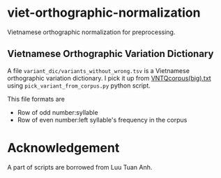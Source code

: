 # viet-orthographic-normalization
Vietnamese orthographic normalization for preprocessing.

## Vietnamese Orthographic Variation Dictionary
A file `variant_dic/variants_without_wrong.tsv` is a Vietnamese orthographic variation dictionary.
I pick it up from [VNTQcorpus(big).txt](https://dl.dropboxusercontent.com/u/2152477/SNOW-Vietnamese/VNTQcorpus-big.txt) using `pick_variant_from_corpus.py` python script.

This file formats are
- Row of odd number:syllable
- Row of even number:left syllable's frequency in the corpus

# Acknowledgement
A part of scripts are borrowed from Luu Tuan Anh.
